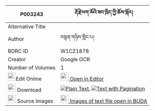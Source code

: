 |P003243|རྡོ་རྗེ་ཕག་མོའི་ཟབ་ཁྲིད་ཀྱི་ཆོས་སྐོར། 
| --- | --- 
|Alternative Title |
|Author| བསྟན་གཉིས་གླིང་པ།
|BDRC ID | W1CZ1878
|Creator | Google OCR
|Number of Volumes| 1
|<img width="25" src="https://img.icons8.com/color/25/000000/edit-property.png">Edit Online| [<img width="25" src="https://avatars.githubusercontent.com/u/45091458?s=200&v=4"> Open in Editor](http://editor.openpecha.org/P003243)
|<img width="25" src="https://img.icons8.com/fluent/48/000000/download-2.png"/>  Download | [![](https://img.icons8.com/color/20/000000/txt.png)Plain Text](https://github.com/Openpecha/P003243/releases/download/v2/dorje_pakmo_i_zab_tri_kyi_chok_plain_P003243.zip), [![](https://img.icons8.com/color/20/000000/txt.png)Text with Pagination](https://github.com/Openpecha/P003243/releases/download/v2/dorje_pakmo_i_zab_tri_kyi_chok_pages_P003243.zip)
|<img width="25" src="https://img.icons8.com/plasticine/100/000000/pictures-folder.png"/>  Source Images | [<img width="25" src="https://library.bdrc.io/icons/BUDA-small.svg"> Images of text file open in BUDA](https://library.bdrc.io/show/bdr:W1CZ1878)